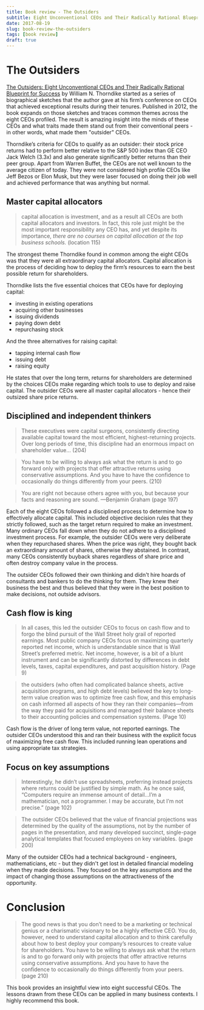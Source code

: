 ```yaml
---
title: Book review - The Outsiders
subtitle: Eight Unconventional CEOs and Their Radically Rational Blueprint for Success
date: 2017-08-19
slug: book-review-the-outsiders
tags: [book review]
draft: true
---
```


# The Outsiders

[The Outsiders: Eight Unconventional CEOs and Their Radically Rational Blueprint for Success](https://www.amazon.com/dp/B009G1T74O) by William N. Thorndike started as a series of biographical sketches that the author gave at his firm’s conference on CEOs that achieved exceptional results during their tenures. Published in 2012, the book expands on those sketches and traces common themes across the eight CEOs profiled. The result is amazing insight into the minds of these CEOs and what traits made them stand out from their conventional peers - in other words, what made them "outsider" CEOs.

Thorndike’s criteria for CEOs to qualify as an outsider:  their stock price returns had to perform better relative to the S&P 500 index than GE CEO Jack Welch (3.3x) and also generate significantly better returns than their peer group. Apart from Warren Buffet, the CEOs are not well known to the average citizen of today. They were not considered high profile CEOs like Jeff Bezos or Elon Musk, but they were laser focused on doing their job well and achieved performance that was anything but normal.

## Master capital allocators

> capital allocation is investment, and as a result all CEOs are both capital allocators and investors. In fact, this role just might be the most important responsibility any CEO has, and yet despite its importance, *there are no courses on capital allocation at the top business schools.* (location 115)

The strongest theme Thorndike found in common among the eight CEOs was that they were all extraordinary capital allocators. Capital allocation is the process of deciding how to deploy the firm’s resources to earn the best possible return for shareholders. 

Thorndike lists the five essential choices that CEOs have for deploying capital:

- investing in existing operations
- acquiring other businesses
- issuing dividends
- paying down debt
- repurchasing stock

And the three alternatives for raising capital:
  
- tapping internal cash flow
- issuing debt
- raising equity

He states that over the long term, returns for shareholders are determined by the choices CEOs make regarding which tools to use to deploy and raise capital. The outsider CEOs were all master capital allocators - hence their outsized share price returns.

## Disciplined and independent thinkers

> These executives were capital surgeons, consistently directing available capital toward the most efficient, highest-returning projects. Over long periods of time, this discipline had an enormous impact on shareholder value... (204)

> You have to be willing to always ask what the return is and to go forward only with projects that offer attractive returns using conservative assumptions. And you have to have the confidence to occasionally do things differently from your peers. (210)

> You are right not because others agree with you, but because your facts and reasoning are sound. —Benjamin Graham (page 197)

Each of the eight CEOs followed a disciplined process to determine how to effectively allocate capital. This included objective decision rules that they strictly followed, such as the target return required to make an investment. Many ordinary CEOs fall down when they do not adhere to a disciplined investment process.  For example, the outsider CEOs were very deliberate when they repurchased shares. When the price was right, they bought back an extraordinary amount of shares, otherwise they abstained. In contrast, many CEOs consistently buyback shares regardless of share price and often destroy company value in the process. 

The outsider CEOs followed their own thinking and didn't hire hoards of consultants and bankers to do the thinking for them. They knew their business the best and thus believed that they were in the best position to make decisions, not outside advisors.

## Cash flow is king

> In all cases, this led the outsider CEOs to focus on cash flow and to forgo the blind pursuit of the Wall Street holy grail of reported earnings. Most public company CEOs focus on maximizing quarterly reported net income, which is understandable since that is Wall Street’s preferred metric. Net income, however, is a bit of a blunt instrument and can be significantly distorted by differences in debt levels, taxes, capital expenditures, and past acquisition history. (Page 9)

> the outsiders (who often had complicated balance sheets, active acquisition programs, and high debt levels) believed the key to long-term value creation was to optimize free cash flow, and this emphasis on cash informed all aspects of how they ran their companies—from the way they paid for acquisitions and managed their balance sheets to their accounting policies and compensation systems. (Page 10)

Cash flow is the driver of long term value, not reported earnings. The outsider CEOs understood this and ran their business with the explicit focus of maximizing free cash flow. This included running lean operations and using appropriate tax strategies.  

## Focus on key assumptions

> Interestingly, he didn’t use spreadsheets, preferring instead projects where returns could be justified by simple math. As he once said, “Computers require an immense amount of detail...I’m a mathematician, not a programmer. I may be accurate, but I’m not precise.” (page 102)

> The outsider CEOs believed that the value of financial projections was determined by the quality of the assumptions, not by the number of pages in the presentation, and many developed succinct, single-page analytical templates that focused employees on key variables. (page 200)

Many of the outsider CEOs had a technical background - engineers, mathematicians, etc - but they didn't get lost in detailed financial modeling when they made decisions. They focused on the key assumptions and the impact of changing those assumptions on the attractiveness of the opportunity. 

# Conclusion

> The good news is that you don’t need to be a marketing or technical genius or a charismatic visionary to be a highly effective CEO. You do, however, need to understand capital allocation and to think carefully about how to best deploy your company’s resources to create value for shareholders. You have to be willing to always ask what the return is and to go forward only with projects that offer attractive returns using conservative assumptions. And you have to have the confidence to occasionally do things differently from your peers. (page 210)

This book provides an insightful view into eight successful CEOs. The lessons drawn from these CEOs can be applied in many business contexts. I highly recommend this book.
